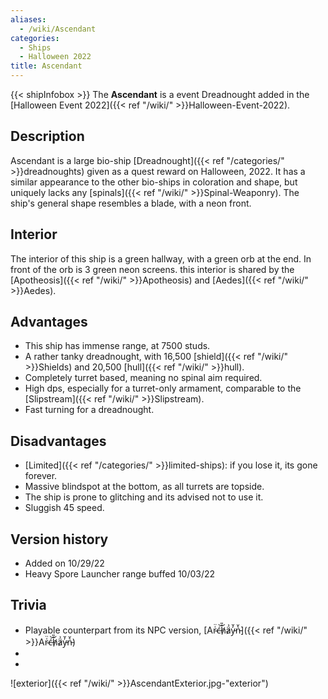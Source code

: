 ```yaml
---
aliases:
  - /wiki/Ascendant
categories:
  - Ships
  - Halloween 2022
title: Ascendant
---
```


{{< shipInfobox >}} The **Ascendant** is a event Dreadnought added in the [Halloween Event 2022]({{< ref "/wiki/" >}}Halloween-Event-2022).

## Description

Ascendant is a large bio-ship [Dreadnought]({{< ref "/categories/" >}}dreadnoughts) given as a quest reward on Halloween, 2022. It has a similar appearance to the other bio-ships in coloration and shape, but uniquely lacks any [spinals]({{< ref "/wiki/" >}}Spinal-Weaponry). The ship's general shape resembles a blade, with a neon front.

## Interior

The interior of this ship is a green hallway, with a green orb at the end. In front of the orb is 3 green neon screens. this interior is shared by the [Apotheosis]({{< ref "/wiki/" >}}Apotheosis) and [Aedes]({{< ref "/wiki/" >}}Aedes).

## Advantages

- This ship has immense range, at 7500 studs.
- A rather tanky dreadnought, with 16,500 [shield]({{< ref "/wiki/" >}}Shields) and 20,500 [hull]({{< ref "/wiki/" >}}hull).
- Completely turret based, meaning no spinal aim required.
- High dps, especially for a turret-only armament, comparable to the [Slipstream]({{< ref "/wiki/" >}}Slipstream).
- Fast turning for a dreadnought.

## Disadvantages

- [Limited]({{< ref "/categories/" >}}limited-ships): if you lose it, its gone forever.
- Massive blindspot at the bottom, as all turrets are topside.
- The ship is prone to glitching and its advised not to use it.
- Sluggish 45 speed.

## Version history

- Added on 10/29/22
- Heavy Spore Launcher range buffed 10/03/22

## Trivia

- Playable counterpart from its NPC version, [Ar̴͑̈ć̶͝h̸̑̎ä̷͗y̵̓̆n̵͛̌]({{< ref "/wiki/" >}}Ar̴͑̈ć̶͝h̸̑̎ä̷͗y̵̓̆n̵͛̌)
-
-

![exterior]({{< ref "/wiki/" >}}AscendantExterior.jpg-"exterior")
